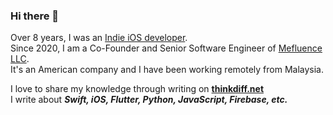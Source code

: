 ### Hi there 👋
Over 8 years, I was an [Indie iOS developer](https://ithinkdiff.net/).<br />Since 2020, I am a Co-Founder and Senior Software Engineer of [Mefluence LLC](https://www.mefluence.com/).<br />It's an American company and I have been working remotely from Malaysia.

I love to share my knowledge through writing on **[thinkdiff.net](https://thinkdiff.net/)**<br />
I write about ***Swift, iOS, Flutter, Python, JavaScript, Firebase, etc.***

